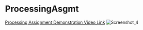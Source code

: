 # ProcessingAsgmt
[Processing Assignment Demonstration Video Link](https://www.youtube.com/watch?v=joz3u3jzfrE&feature=youtu.be)
![Screenshot_4](https://user-images.githubusercontent.com/42293856/56791502-1e0cfd80-67ff-11e9-8401-903f89d6ca96.png)
